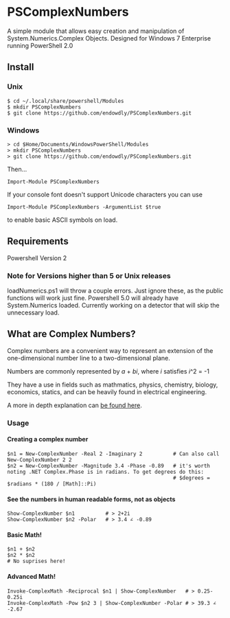# PSComplexNumbers
A simple module that allows easy creation and manipulation of System.Numerics.Complex Objects.
Designed for Windows 7 Enterprise running PowerShell 2.0

## Install
### Unix 
    
    $ cd ~/.local/share/powershell/Modules
    $ mkdir PSComplexNumbers
    $ git clone https://github.com/endowdly/PSComplexNumbers.git

### Windows

    > cd $Home/Documents/WindowsPowerShell/Modules
    > mkdir PSComplexNumbers
    > git clone https://github.com/endowdly/PSComplexNumbers.git

Then...

    Import-Module PSComplexNumbers
    
If your console font doesn't support Unicode characters you can use

    Import-Module PSComplexNumbers -ArgumentList $true 
    
to enable basic ASCII symbols on load.
    
## Requirements
Powershell Version 2

### Note for Versions higher than 5 or Unix releases
loadNumerics.ps1 will throw a couple errors. Just ignore these, as the public functions will work just fine. 
Powershell 5.0 will already have System.Numerics loaded. Currently working on a detector that will skip the unnecessary load. 

## What are Complex Numbers? 
Complex numbers are a convenient way to represent an extension of the one-dimensional number line to a two-dimensional plane.

Numbers are commonly represented by _a_ + _bi_, where _i_ satisfies _i_^2 = -1

They have a use in fields such as mathmatics, physics, chemistry, biology, economics, statics, and can be heavily found in electrical engineering. 

A more in depth explanation can [be found here](https://en.wikipedia.org/wiki/Complex_number).

### Usage

#### Creating a complex number

    $n1 = New-ComplexNumber -Real 2 -Imaginary 2          # Can also call New-ComplexNumber 2 2 
    $n2 = New-ComplexNumber -Magnitude 3.4 -Phase -0.89   # it's worth noting .NET Complex.Phase is in radians. To get degrees do this:
                                                          # $degrees = $radians * (180 / [Math]::Pi)

#### See the numbers in human readable forms, not as objects

    Show-ComplexNumber $n1          # > 2+2i
    Show-ComplexNumber $n2 -Polar   # > 3.4 ∠ -0.89

#### Basic Math! 

    $n1 + $n2 
    $n2 * $n2
    # No suprises here! 

#### Advanced Math! 

    Invoke-ComplexMath -Reciprocal $n1 | Show-ComplexNumber   # > 0.25-0.25i 
    Invoke-ComplexMath -Pow $n2 3 | Show-ComplexNumber -Polar # > 39.3 ∠ -2.67
